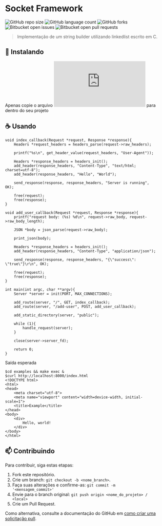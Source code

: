 # Socket Framework

![GitHub repo size](https://img.shields.io/github/repo-size/FabricioLR/Socket_Framework_C?style=for-the-badge)
![GitHub language count](https://img.shields.io/github/languages/count/FabricioLR/Socket_Framework_C?style=for-the-badge)
![GitHub forks](https://img.shields.io/github/forks/FabricioLR/Socket_Framework_C?style=for-the-badge)
![Bitbucket open issues](https://img.shields.io/bitbucket/issues/FabricioLR/Socket_Framework_C?style=for-the-badge)
![Bitbucket open pull requests](https://img.shields.io/bitbucket/pr-raw/FabricioLR/Socket_Framework_C?style=for-the-badge)

> Implementação de um string builder utilizando linkedlist escrito em C.

## 🚀 Instalando

Apenas copie o arquivo ![server.h](https://github.com/FabricioLR/Socket_Framework_C/blob/master/server.h) para dentro do seu projeto

## ☕ Usando

```
void index_callback(Request *request, Response *response){
	Headers *request_headers = headers_parse(request->raw_headers);
 
	printf("%s\n", get_header_value(request_headers, "User-Agent"));

	Headers *response_headers = headers_init();
	add_header(response_headers, "Content-Type", "text/html; charset=utf-8");
	add_header(response_headers, "Hello", "World");

	send_response(response, response_headers, "Server is running", OK);

	free(request);
	free(response);
}

void add_user_callback(Request *request, Response *response){
	printf("request body: (%s) %d\n", request->raw_body, request->raw_body_length);

	JSON *body = json_parse(request->raw_body);

	print_json(body);

	Headers *response_headers = headers_init();
	add_header(response_headers, "Content-Type", "application/json");

	send_response(response, response_headers, "{\"success\": \"true\"}\r\n", OK);

	free(request);
	free(response);
}

int main(int argc, char **argv){
	Server *server = init(PORT, MAX_CONNECTIONS);

	add_route(server, "/", GET, index_callback);
	add_route(server, "/add-user", POST, add_user_callback);

	add_static_directory(server, "public");

	while (1){
		handle_request(server);
	}

	close(server->server_fd);

	return 0;
}
```

Saída esperada

```
$cd examples && make exec &
$curl http://localhost:8000/index.html
<!DOCTYPE html>
<html>
<head>
	<meta charset="utf-8">
	<meta name="viewport" content="width=device-width, initial-scale=1">
	<title>Example</title>
</head>
<body>
	<div>
		Hello, world!
	</div>
</body>
</html>
```


## 📫 Contribuindo

Para contribuir, siga estas etapas:

1. Fork este repositório.
2. Crie um branch: `git checkout -b <nome_branch>`.
3. Faça suas alterações e confirme-as: `git commit -m '<mensagem_commit>'`
4. Envie para o branch original: `git push origin <nome_do_projeto> / <local>`
5. Crie um Pull Request.

Como alternativa, consulte a documentação do GitHub em [como criar uma solicitação pull](https://help.github.com/en/github/collaborating-with-issues-and-pull-requests/creating-a-pull-request).
